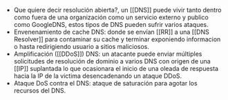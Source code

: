 - Que quiere decir resolución abierta?, un [[DNS]] puede vivir tanto dentro como fuera de una organización como un servicio externo y publico como GoogleDNS, estos tipos de DNS pueden sufrir varios ataques.
- Envenenamiento de cache DNS: donde se envían [[RR]] a una [[DNS Resolver]] para contaminar su cache y terminar exponiendo informacion o hasta redirigiendo usuario a sitios maliciosos.
- Amplificación ([[DDoS]]) DNS: un atacante puede enviar múltiples solicitudes de resolución de dominio a varios DNS con origen de una [[IP]] suplantada lo que ocasionara el inicio de una oleada de respuesta hacia la IP de la victima desencadenando un ataque DDoS.
- Ataque DoS contra el DNS: ataque de saturación para agotar los recursos del DNS.